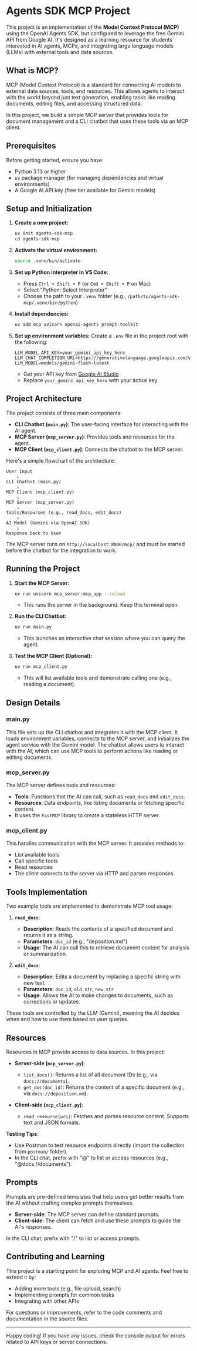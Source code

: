 # Agents SDK MCP Project

This project is an implementation of the **Model Context Protocol (MCP)** using the OpenAI Agents SDK, but configured to leverage the free Gemini API from Google AI. It's designed as a learning resource for students interested in AI agents, MCPs, and integrating large language models (LLMs) with external tools and data sources.

## What is MCP?

MCP (Model Context Protocol) is a standard for connecting AI models to external data sources, tools, and resources. This allows agents to interact with the world beyond just text generation, enabling tasks like reading documents, editing files, and accessing structured data.

In this project, we build a simple MCP server that provides tools for document management and a CLI chatbot that uses these tools via an MCP client.

## Prerequisites

Before getting started, ensure you have:

- Python 3.13 or higher
- `uv` package manager (for managing dependencies and virtual environments)
- A Google AI API key (free tier available for Gemini models)

## Setup and Initialization

1. **Create a new project:**
   ```bash
   uv init agents-sdk-mcp
   cd agents-sdk-mcp
   ```

2. **Activate the virtual environment:**
   ```bash
   source .venv/bin/activate
   ```

3. **Set up Python interpreter in VS Code:**
   - Press `Ctrl + Shift + P` (or `Cmd + Shift + P` on Mac)
   - Select "Python: Select Interpreter"
   - Choose the path to your `.venv` folder (e.g., `/path/to/agents-sdk-mcp/.venv/bin/python`)

4. **Install dependencies:**
   ```bash
   uv add mcp uvicorn openai-agents prompt-toolkit
   ```

5. **Set up environment variables:**
   Create a `.env` file in the project root with the following:
   ```env
   LLM_MODEL_API_KEY=your_gemini_api_key_here
   LLM_CHAT_COMPLETION_URL=https://generativelanguage.googleapis.com/v1beta/openai/
   LLM_MODEL=models/gemini-flash-latest
   ```
   - Get your API key from [Google AI Studio](https://makersuite.google.com/app/apikey)
   - Replace `your_gemini_api_key_here` with your actual key

## Project Architecture

The project consists of three main components:

- **CLI Chatbot (`main.py`)**: The user-facing interface for interacting with the AI agent.
- **MCP Server (`mcp_server.py`)**: Provides tools and resources for the agent.
- **MCP Client (`mcp_client.py`)**: Connects the chatbot to the MCP server.

Here's a simple flowchart of the architecture:

```
User Input
    ↓
CLI Chatbot (main.py)
    ↓
MCP Client (mcp_client.py)
    ↓
MCP Server (mcp_server.py)
    ↓
Tools/Resources (e.g., read_docs, edit_docs)
    ↓
AI Model (Gemini via OpenAI SDK)
    ↓
Response back to User
```

The MCP server runs on `http://localhost:8000/mcp/` and must be started before the chatbot for the integration to work.

## Running the Project

1. **Start the MCP Server:**
   ```bash
   uv run uvicorn mcp_server:mcp_app --reload
   ```
   - This runs the server in the background. Keep this terminal open.

2. **Run the CLI Chatbot:**
   ```bash
   uv run main.py
   ```
   - This launches an interactive chat session where you can query the agent.

3. **Test the MCP Client (Optional):**
   ```bash
   uv run mcp_client.py
   ```
   - This will list available tools and demonstrate calling one (e.g., reading a document).

## Design Details

### main.py
This file sets up the CLI chatbot and integrates it with the MCP client. It loads environment variables, connects to the MCP server, and initializes the agent service with the Gemini model. The chatbot allows users to interact with the AI, which can use MCP tools to perform actions like reading or editing documents.

### mcp_server.py
The MCP server defines tools and resources:
- **Tools**: Functions that the AI can call, such as `read_docs` and `edit_docs`.
- **Resources**: Data endpoints, like listing documents or fetching specific content.
- It uses the `FastMCP` library to create a stateless HTTP server.

### mcp_client.py
This handles communication with the MCP server. It provides methods to:
- List available tools
- Call specific tools
- Read resources
- The client connects to the server via HTTP and parses responses.

## Tools Implementation

Two example tools are implemented to demonstrate MCP tool usage:

1. **`read_docs`**:
   - **Description**: Reads the contents of a specified document and returns it as a string.
   - **Parameters**: `doc_id` (e.g., "deposition.md")
   - **Usage**: The AI can call this to retrieve document content for analysis or summarization.

2. **`edit_docs`**:
   - **Description**: Edits a document by replacing a specific string with new text.
   - **Parameters**: `doc_id`, `old_str`, `new_str`
   - **Usage**: Allows the AI to make changes to documents, such as corrections or updates.

These tools are controlled by the LLM (Gemini), meaning the AI decides when and how to use them based on user queries.

## Resources

Resources in MCP provide access to data sources. In this project:

- **Server-side (`mcp_server.py`)**:
  - `list_docs()`: Returns a list of all document IDs (e.g., via `docs://documents`).
  - `get_doc(doc_id)`: Returns the content of a specific document (e.g., via `docs://deposition.md`).

- **Client-side (`mcp_client.py`)**:
  - `read_resource(uri)`: Fetches and parses resource content. Supports text and JSON formats.

**Testing Tips**:
- Use Postman to test resource endpoints directly (import the collection from `postman/` folder).
- In the CLI chat, prefix with "@" to list or access resources (e.g., "@docs://documents").

## Prompts

Prompts are pre-defined templates that help users get better results from the AI without crafting complex prompts themselves.

- **Server-side**: The MCP server can define standard prompts.
- **Client-side**: The client can fetch and use these prompts to guide the AI's responses.

In the CLI chat, prefix with "/" to list or access prompts.

## Contributing and Learning

This project is a starting point for exploring MCP and AI agents. Feel free to extend it by:
- Adding more tools (e.g., file upload, search)
- Implementing prompts for common tasks
- Integrating with other APIs

For questions or improvements, refer to the code comments and documentation in the source files.

---

Happy coding! If you have any issues, check the console output for errors related to API keys or server connections.
